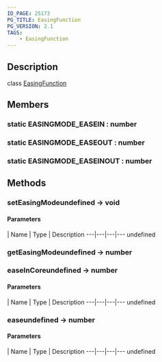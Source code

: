 ```yaml
---
ID_PAGE: 25173
PG_TITLE: EasingFunction
PG_VERSION: 2.1
TAGS:
    - EasingFunction
---
```

## Description

class [EasingFunction](/classes/2.4/EasingFunction)



## Members

### static EASINGMODE_EASEIN : number



### static EASINGMODE_EASEOUT : number



### static EASINGMODE_EASEINOUT : number



## Methods

### setEasingModeundefined &rarr; void



#### Parameters
 | Name | Type | Description
---|---|---|---
undefined
### getEasingModeundefined &rarr; number


### easeInCoreundefined &rarr; number



#### Parameters
 | Name | Type | Description
---|---|---|---
undefined
### easeundefined &rarr; number



#### Parameters
 | Name | Type | Description
---|---|---|---
undefined
